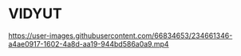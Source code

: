 # VIDYUT

https://user-images.githubusercontent.com/66834653/234661346-a4ae0917-1602-4a8d-aa19-944bd586a0a9.mp4

